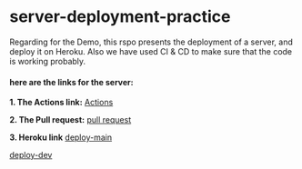 # server-deployment-practice

Regarding for the Demo, this rspo presents the deployment of a server, and deploy it on Heroku.
Also we have used CI & CD to make sure that the code is working probably.

#### **here are the links for the server:**

**1. The Actions link:**
   [Actions](https://github.com/marah-jaradat/server-deployment-practice/actions)

**2. The Pull request:**
   [pull request](https://github.com/marah-jaradat/server-deployment-practice/pull/2)

**3. Heroku link**
    [deploy-main](https://marahjradat-server-deploy-prod.herokuapp.com/)

[deploy-dev](https://marahjaradat-server-deploy-dev.herokuapp.com/)